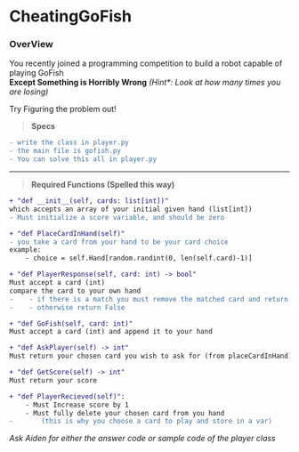 # CheatingGoFish

### __OverView__

You recently joined a programming competition to build a robot capable of playing GoFish  
__Except Something is Horribly Wrong__ _(Hint*: Look at how many times you are losing)_

Try Figuring the problem out!  
> __Specs__
```diff
- write the class in player.py
- the main file is gofish.py
- You can solve this all in player.py
```
---
> __Required Functions (Spelled this way)__
```diff
+ "def __init__(self, cards: list[int])"
which accepts an array of your initial given hand (list[int])
- Must initialize a score variable, and should be zero

+ "def PlaceCardInHand(self)"
- you take a card from your hand to be your card choice
example:
    - choice = self.Hand[random.randint(0, len(self.card)-1)]

+ "def PlayerResponse(self, card: int) -> bool"
Must accept a card (int)
compare the card to your own hand 
-    - if there is a match you must remove the matched card and return True
-    - otherwise return False

+ "def GoFish(self, card: int)"
Must accept a card (int) and append it to your hand

+ "def AskPlayer(self) -> int"
Must return your chosen card you wish to ask for (from placeCardInHand)

+ "def GetScore(self) -> int"
Must return your score

+ "def PlayerRecieved(self)":
    - Must Increase score by 1
    - Must fully delete your chosen card from you hand 
-       (this is why you choose a card to play and store in a var)
```

_Ask Aiden for either the answer code or sample code of the player class_
